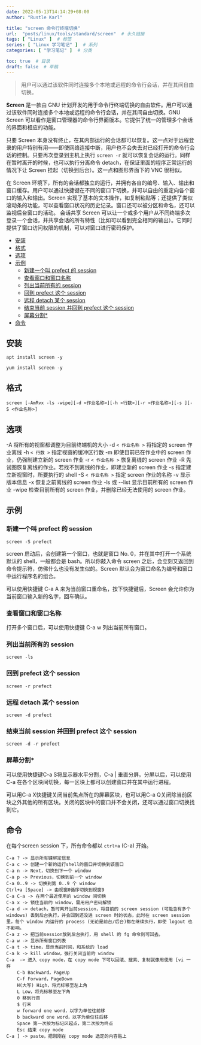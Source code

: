 ```yaml
---
date: 2022-05-13T14:14:29+08:00
author: "Rustle Karl"

title: "screen 命令行终端切换"
url:  "posts/linux/tools/standard/screen"  # 永久链接
tags: [ "Linux" ]  # 标签
series: [ "Linux 学习笔记" ]  # 系列
categories: [ "学习笔记" ]  # 分类

toc: true  # 目录
draft: false  # 草稿
---
```


> 用户可以通过该软件同时连接多个本地或远程的命令行会话，并在其间自由切换。

**Screen** 是一款由 GNU 计划开发的用于命令行终端切换的自由软件。用户可以通过该软件同时连接多个本地或远程的命令行会话，并在其间自由切换。GNU Screen 可以看作是窗口管理器的命令行界面版本。它提供了统一的管理多个会话的界面和相应的功能。

只要 Screen 本身没有终止，在其内部运行的会话都可以恢复。这一点对于远程登录的用户特别有用——即使网络连接中断，用户也不会失去对已经打开的命令行会话的控制。只要再次登录到主机上执行 `screen -r` 就可以恢复会话的运行。同样在暂时离开的时候，也可以执行分离命令 detach，在保证里面的程序正常运行的情况下让 Screen 挂起（切换到后台）。这一点和图形界面下的 VNC 很相似。

在 Screen 环境下，所有的会话都独立的运行，并拥有各自的编号、输入、输出和窗口缓存。用户可以通过快捷键在不同的窗口下切换，并可以自由的重定向各个窗口的输入和输出。Screen 实现了基本的文本操作，如复制粘贴等；还提供了类似滚动条的功能，可以查看窗口状况的历史记录。窗口还可以被分区和命名，还可以监视后台窗口的活动。 会话共享 Screen 可以让一个或多个用户从不同终端多次登录一个会话，并共享会话的所有特性（比如可以看到完全相同的输出）。它同时提供了窗口访问权限的机制，可以对窗口进行密码保护。

- [安装](#安装)
- [格式](#格式)
- [选项](#选项)
- [示例](#示例)
  - [新建一个叫 prefect 的 session](#新建一个叫-prefect-的-session)
  - [查看窗口和窗口名称](#查看窗口和窗口名称)
  - [列出当前所有的 session](#列出当前所有的-session)
  - [回到 prefect 这个 session](#回到-prefect-这个-session)
  - [远程 detach 某个 session](#远程-detach-某个-session)
  - [结束当前 session 并回到 prefect 这个 session](#结束当前-session-并回到-prefect-这个-session)
  - [屏幕分割*](#屏幕分割)
- [命令](#命令)

## 安装

```shell
apt install screen -y

yum install screen -y
```

## 格式

```shell
screen [-AmRvx -ls -wipe][-d <作业名称>][-h <行数>][-r <作业名称>][-s ][-S <作业名称>]
```

## 选项

-A 将所有的视窗都调整为目前终端机的大小
-d `< 作业名称 >` 将指定的 screen 作业离线
-h `< 行数 >` 指定视窗的缓冲区行数
-m 即使目前已在作业中的 screen 作业，仍强制建立新的 screen 作业
-r `< 作业名称 >` 恢复离线的 screen 作业
-R 先试图恢复离线的作业。若找不到离线的作业，即建立新的 screen 作业
-s 指定建立新视窗时，所要执行的 shell
-S `< 作业名称 >` 指定 screen 作业的名称
-v 显示版本信息
-x 恢复之前离线的 screen 作业
-ls 或 --list 显示目前所有的 screen 作业
-wipe 检查目前所有的 screen 作业，并删除已经无法使用的 screen 作业。

## 示例

### 新建一个叫 prefect 的 session

```shell
screen -S prefect
```

screen 启动后，会创建第一个窗口，也就是窗口 No. 0，并在其中打开一个系统默认的 shell，一般都会是 bash。所以你敲入命令 screen 之后，会立刻又返回到命令提示符，仿佛什么也没有发生似的。Screen 默认会为窗口命名为编号和窗口中运行程序名的组合。

可以使用快捷键 C-a A 来为当前窗口重命名，按下快捷键后，Screen 会允许你为当前窗口输入新的名字，回车确认。

### 查看窗口和窗口名称

打开多个窗口后，可以使用快捷键 C-a w 列出当前所有窗口。

### 列出当前所有的 session

```
screen -ls
```

### 回到 prefect 这个 session

```
screen -r prefect
```

### 远程 detach 某个 session

```
screen -d prefect
```

### 结束当前 session 并回到 prefect 这个 session

```
screen -d -r prefect
```

### 屏幕分割*

可以使用快捷键C-a S将显示器水平分割，C-a | 垂直分屏。分屏以后，可以使用C-a <tab>在各个区块间切换，每一区块上都可以创建窗口并在其中运行进程。

可以用C-a X快捷键关闭当前焦点所在的屏幕区块，也可以用C-a Q关闭除当前区块之外其他的所有区块。关闭的区块中的窗口并不会关闭，还可以通过窗口切换找到它。

## 命令

在每个screen session 下，所有命令都以 `ctrl+a` (C-a) 开始。

```shell
C-a ? -> 显示所有键绑定信息
C-a c -> 创建一个新的运行shell的窗口并切换到该窗口
C-a n -> Next，切换到下一个 window 
C-a p -> Previous，切换到前一个 window 
C-a 0..9 -> 切换到第 0..9 个 window
Ctrl+a [Space] -> 由视窗0循序切换到视窗9
C-a C-a -> 在两个最近使用的 window 间切换 
C-a x -> 锁住当前的 window，需用用户密码解锁
C-a d -> detach，暂时离开当前session，将目前的 screen session (可能含有多个 windows) 丢到后台执行，并会回到还没进 screen 时的状态，此时在 screen session 里，每个 window 内运行的 process (无论是前台/后台)都在继续执行，即使 logout 也不影响。 
C-a z -> 把当前session放到后台执行，用 shell 的 fg 命令则可回去。
C-a w -> 显示所有窗口列表
C-a t -> time，显示当前时间，和系统的 load 
C-a k -> kill window，强行关闭当前的 window
C-a  -> 进入 copy mode，在 copy mode 下可以回滚、搜索、复制就像用使用 [vi 一样
    C-b Backward，PageUp 
    C-f Forward，PageDown 
    H(大写) High，将光标移至左上角 
    L Low，将光标移至左下角 
    0 移到行首 
    $ 行末 
    w forward one word，以字为单位往前移 
    b backward one word，以字为单位往后移 
    Space 第一次按为标记区起点，第二次按为终点 
    Esc 结束 copy mode 
C-a ] -> paste，把刚刚在 copy mode 选定的内容贴上
```
